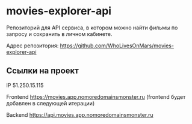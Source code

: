 # movies-explorer-api

Репозиторий для API сервиса, в котором можно найти фильмы по запросу и сохранить в личном кабинете.
  
Адрес репозитория: https://github.com/WhoLivesOnMars/movies-explorer-api

## Ссылки на проект

IP 51.250.15.115

Frontend https://movies.app.nomoredomainsmonster.ru (frontend будет добавлен в следующей итерации)

Backend https://api.movies.app.nomoredomainsmonster.ru
